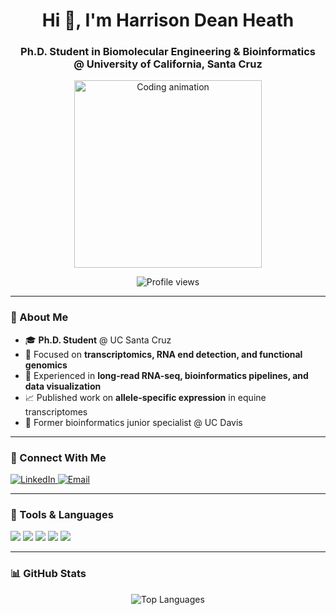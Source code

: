 <h1 align="center">Hi 👋, I'm Harrison Dean Heath</h1>
<h3 align="center">Ph.D. Student in Biomolecular Engineering & Bioinformatics<br>@ University of California, Santa Cruz</h3>

<p align="center">
  <img src="https://i0.wp.com/boingboing.net/wp-content/uploads/2018/12/agifcolossaltd2opt.gif?fit=1&resize=600%2C4000&ssl=1" alt="Coding animation" width="300" />
</p>

<p align="center">
  <img src="https://komarev.com/ghpvc/?username=hdheath&label=Profile%20views&color=0e75b6&style=flat" alt="Profile views" />
</p>

---

### 🧬 About Me

- 🎓 **Ph.D. Student** @ UC Santa Cruz  
- 🧠 Focused on **transcriptomics, RNA end detection, and functional genomics**  
- 🧪 Experienced in **long-read RNA-seq, bioinformatics pipelines, and data visualization**  
- 📈 Published work on **allele-specific expression** in equine transcriptomes  
- 📍 Former bioinformatics junior specialist @ UC Davis

---

### 🔗 Connect With Me

<p align="left">
  <a href="https://linkedin.com/in/harrison-heath-9bba25198" target="_blank">
    <img src="https://img.shields.io/badge/-LinkedIn-blue?style=flat-square&logo=linkedin" alt="LinkedIn">
  </a>
  <a href="mailto:hdheath@ucsc.edu">
    <img src="https://img.shields.io/badge/-Email-black?style=flat-square&logo=gmail&logoColor=white" alt="Email">
  </a>
</p>

---

### 🧰 Tools & Languages

<p align="left">
  <img src="https://img.shields.io/badge/-Python-3776AB?style=flat-square&logo=python&logoColor=white" />
  <img src="https://img.shields.io/badge/-R-276DC3?style=flat-square&logo=r&logoColor=white" />
  <img src="https://img.shields.io/badge/-Nextflow-000000?style=flat-square&logo=nextflow" />
  <img src="https://img.shields.io/badge/-Snakemake-1E4C3B?style=flat-square&logo=snakemake&logoColor=white" />
  <img src="https://img.shields.io/badge/-Matplotlib-11557C?style=flat-square&logo=matplotlib&logoColor=white" />
</p>

---

### 📊 GitHub Stats

<p align="center">
  <img src="https://github-readme-stats.vercel.app/api/top-langs?username=hdheath&show_icons=true&locale=en&layout=compact" alt="Top Languages" />
</p>
